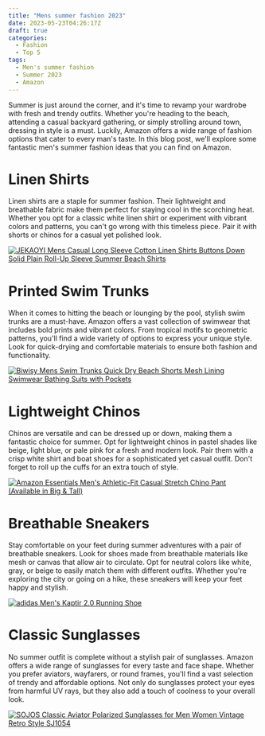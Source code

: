 ```yaml
---
title: "Mens summer fashion 2023"
date: 2023-05-23T04:26:17Z
draft: true
categories:
  - Fashion
  - Top 5
tags:
  - Men's summer fashion
  - Summer 2023
  - Amazon
---
```


Summer is just around the corner, and it's time to revamp your wardrobe with fresh and trendy outfits. Whether you're heading to the beach, attending a casual backyard gathering, or simply strolling around town, dressing in style is a must. Luckily, Amazon offers a wide range of fashion options that cater to every man's taste. In this blog post, we'll explore some fantastic men's summer fashion ideas that you can find on Amazon.

# Linen Shirts

Linen shirts are a staple for summer fashion. Their lightweight and breathable fabric make them perfect for staying cool in the scorching heat. Whether you opt for a classic white linen shirt or experiment with vibrant colors and patterns, you can't go wrong with this timeless piece. Pair it with shorts or chinos for a casual yet polished look.

[![JEKAOYI Mens Casual Long Sleeve Cotton Linen Shirts Buttons Down Solid Plain Roll-Up Sleeve Summer Beach Shirts](https://m.media-amazon.com/images/I/41mx6DgY3AL._AC_UY441_.jpg)](https://www.amazon.com/JEKAOYI-Summer-Casual-Buttons-Roll-Up/dp/B086D42D51?th=1&psc=1)

# Printed Swim Trunks

When it comes to hitting the beach or lounging by the pool, stylish swim trunks are a must-have. Amazon offers a vast collection of swimwear that includes bold prints and vibrant colors. From tropical motifs to geometric patterns, you'll find a wide variety of options to express your unique style. Look for quick-drying and comfortable materials to ensure both fashion and functionality.

[![Biwisy Mens Swim Trunks Quick Dry Beach Shorts Mesh Lining Swimwear Bathing Suits with Pockets](https://m.media-amazon.com/images/I/817cgUv8leL._AC_UX379_.jpg)](https://www.amazon.com/Biwisy-Trunks-Swimwear-Printed-Bathing/dp/B09R1P9VSN)

# Lightweight Chinos

Chinos are versatile and can be dressed up or down, making them a fantastic choice for summer. Opt for lightweight chinos in pastel shades like beige, light blue, or pale pink for a fresh and modern look. Pair them with a crisp white shirt and boat shoes for a sophisticated yet casual outfit. Don't forget to roll up the cuffs for an extra touch of style.

[![Amazon Essentials Men's Athletic-Fit Casual Stretch Chino Pant (Available in Big & Tall)](https://m.media-amazon.com/images/I/71cdh5nYo7L._AC_UX269_.jpg)](https://www.amazon.com/Amazon-Essentials-Athletic-Fit-Broken-Chino/dp/B07JGH78MW)

<script async src="https://pagead2.googlesyndication.com/pagead/js/adsbygoogle.js"></script>
<!-- cpa -->
<ins class="adsbygoogle"
     style="display:block"
     data-ad-client="ca-pub-2843564932689995"
     data-ad-slot="3526097725"
     data-ad-format="auto"
     data-full-width-responsive="true"></ins>
<script>
     (adsbygoogle = window.adsbygoogle || []).push({});
</script>

# Breathable Sneakers

Stay comfortable on your feet during summer adventures with a pair of breathable sneakers. Look for shoes made from breathable materials like mesh or canvas that allow air to circulate. Opt for neutral colors like white, gray, or beige to easily match them with different outfits. Whether you're exploring the city or going on a hike, these sneakers will keep your feet happy and stylish.

[![adidas Men's Kaptir 2.0 Running Shoe](https://m.media-amazon.com/images/I/81A5tRP5VMS._AC_UX325_.jpg)](https://www.amazon.com/adidas-Kaptir-Trail-Running-White/dp/B08N5MH4MN)

# Classic Sunglasses

No summer outfit is complete without a stylish pair of sunglasses. Amazon offers a wide range of sunglasses for every taste and face shape. Whether you prefer aviators, wayfarers, or round frames, you'll find a vast selection of trendy and affordable options. Not only do sunglasses protect your eyes from harmful UV rays, but they also add a touch of coolness to your overall look.

[![SOJOS Classic Aviator Polarized Sunglasses for Men Women Vintage Retro Style SJ1054](https://m.media-amazon.com/images/I/51N3iDWmrxL._AC_UX379_.jpg)](https://www.amazon.com/SOJOS-Classic-Polarized-Sunglasses-Mirrored/dp/B06XBZRQ3X)
